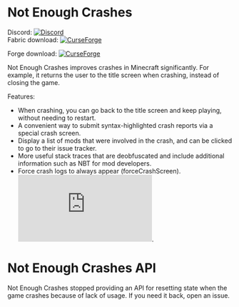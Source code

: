 # Not Enough Crashes
Discord:  [![Discord](https://img.shields.io/discord/219787567262859264.svg)](https://discord.gg/CFaCu97)  
Fabric download:  [![CurseForge](https://cf.way2muchnoise.eu/not-enough-crashes.svg)](https://curseforge.com/minecraft/mc-mods/not-enough-crashes)

Forge download:  [![CurseForge](https://cf.way2muchnoise.eu/not-enough-crashes-forge.svg)](https://curseforge.com/minecraft/mc-mods/not-enough-crashes-forge)

Not Enough Crashes improves crashes in Minecraft significantly. For example, it returns the user to the title screen when crashing, instead of closing the game. 

Features: 
- When crashing, you can go back to the title screen and keep playing, without needing to restart.
- A convenient way to submit syntax-highlighted crash reports via a special crash screen.
- Display a list of mods that were involved in the crash, and can be clicked to go to their issue tracker.
- More useful stack traces that are deobfuscated and include additional information such as NBT for mod developers.
- Force crash logs to always appear (forceCrashScreen). ![See tutorial for how to change configuration](https://github.com/natanfudge/Not-Enough-Crashes/blob/1.18/Configuring%20Not%20Enough%20Crashes.md).

# Not Enough Crashes API

Not Enough Crashes stopped providing an API for resetting state when the game crashes because of lack of usage. If you need it back, open an issue.
